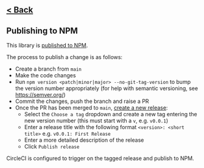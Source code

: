 [< Back](../README.md)
---

## Publishing to NPM

This library is [published to NPM](https://www.npmjs.com/package/@ministryofjustice/hmpps-connect-dps-components).

The process to publish a change is as follows:

* Create a branch from `main`
* Make the code changes
* Run `npm version <patch|minor|major> --no-git-tag-version` to bump the version number appropriately (for help with
  semantic versioning, see https://semver.org/)
* Commit the changes, push the branch and raise a PR
* Once the PR has been merged to `main`, [create a new release](https://github.com/ministryofjustice/hmpps-connect-dps-components/releases/new):
    * Select the `Choose a tag` dropdown and create a new tag entering the new version number (this must start with a `v`, e.g. `v0.0.1`)
    * Enter a release title with the following format `<version>: <short title>` e.g. `v0.0.1: First Release`
    * Enter a more detailed description of the release
    * Click `Publish release`

CircleCI is configured to trigger on the tagged release and publish to NPM.